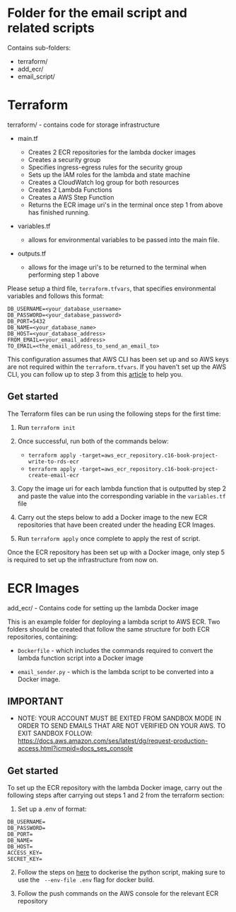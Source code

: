 # Folder for the email script and related scripts

Contains sub-folders:

* terraform/
* add_ecr/
* email_script/

# Terraform

terraform/ - contains code for storage infrastructure

* main.tf

    * Creates 2 ECR repositories for the lambda docker images
    * Creates a security group
    * Specifies ingress-egress rules for the security group
    * Sets up the IAM roles for the lambda and state machine
    * Creates a CloudWatch log group for both resources
    * Creates 2 Lambda Functions
    * Creates a AWS Step Function
    * Returns the ECR image uri's in the terminal once step 1 from above has finished running.

* variables.tf 

    * allows for environmental variables to be passed into the main file.

* outputs.tf 

    * allows for the image uri's to be returned to the terminal when performing step 1 above

Please setup a third file, `terraform.tfvars`, that specifies environmental variables and follows this format:

```
DB_USERNAME=<your_database_username>
DB_PASSWORD=<your_database_password>
DB_PORT=5432
DB_NAME=<your_database_name>
DB_HOST=<your_database_address>
FROM_EMAIL=<your_email_address>
TO_EMAIL=<the_email_address_to_send_an_email_to>
```

This configuration assumes that AWS CLI has been set up and so AWS keys are not required within the `terraform.tfvars`. If you haven't set up the AWS CLI, you can follow up to step 3 from this [article](https://medium.com/@simonazhangzy/installing-and-configuring-the-aws-cli-7d33796e4a7c) to help you.


## Get started

The Terraform files can be run using the following steps for the first time:

1. Run `terraform init`

2. Once successful, run both of the commands below:  
    * `terraform apply -target=aws_ecr_repository.c16-book-project-write-to-rds-ecr`
    * `terraform apply -target=aws_ecr_repository.c16-book-project-create-email-ecr`

3. Copy the image uri for each lambda function that is outputted by step 2 and paste the value into the corresponding variable in the `variables.tf` file

4. Carry out the steps below to add a Docker image to the new ECR repositories that have been created under the heading ECR Images.

5. Run `terraform apply` once complete to apply the rest of script.

Once the ECR repository has been set up with a Docker image, only step 5 is required to set up the infrastructure from now on.


# ECR Images

add_ecr/ - Contains code for setting up the lambda Docker image

This is an example folder for deploying a lambda script to AWS ECR. Two folders should be created that follow the same structure for both ECR repositories, containing:

* `Dockerfile` - which includes the commands required to convert the lambda function script into a Docker image

* `email_sender.py` - which is the lambda script to be converted into a Docker image.


## IMPORTANT

- NOTE: YOUR ACCOUNT MUST BE EXITED FROM SANDBOX MODE IN ORDER TO SEND EMAILS THAT ARE NOT VERIFIED ON YOUR AWS. TO EXIT SANDBOX FOLLOW: https://docs.aws.amazon.com/ses/latest/dg/request-production-access.html?icmpid=docs_ses_console 


## Get started

To set up the ECR repository with the lambda Docker image, carry out the following steps after carrying out steps 1 and 2 from the terraform section:


1. Set up a .env of format:

```
DB_USERNAME=
DB_PASSWORD=
DB_PORT=
DB_NAME=
DB_HOST=
ACCESS_KEY=
SECRET_KEY=
```

2. Follow the steps on [here](https://docs.aws.amazon.com/lambda/latest/dg/python-image.html#python-image-instructions) to dockerise the python script, making sure to use the ` --env-file .env` flag for docker build.

3. Follow the push commands on the AWS console for the relevant ECR repository

